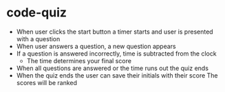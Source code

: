 # code-quiz
* When user clicks the start button a timer starts and user is presented with a question
* When user answers a question, a new question appears
* If a question is answered incorrectly, time is subtracted from the clock
  * The time determines your final score
* When all questions are answered or the time runs out the quiz ends
* When the quiz ends the user can save their initials with their score
The scores will be ranked
